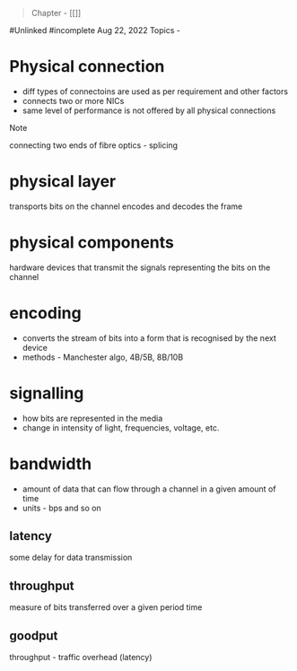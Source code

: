 >Chapter - [[]]

#Unlinked 
#incomplete 
Aug 22, 2022
Topics - 

# Physical connection
- diff types of connectoins are used as per requirement and other factors
- connects two or more NICs
- same level of performance is not offered by all physical connections

>[!NOTE]
>connecting two ends of fibre optics - splicing

# physical layer
transports bits on the channel
encodes and decodes the frame

# physical components
hardware devices that transmit the signals representing the bits on the channel

# encoding
- converts the stream of bits into a form that is recognised by the next device 
- methods - Manchester algo, 4B/5B, 8B/10B

# signalling
- how bits are represented in the media
- change in intensity of light, frequencies, voltage, etc.

# bandwidth
- amount of data that can flow through a channel in a given amount of time
- units - bps and so on

## latency 
some delay for data transmission

## throughput
measure of bits transferred over a given period time

## goodput
throughput - traffic overhead (latency)

